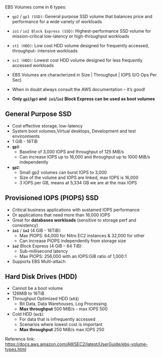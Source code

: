 EBS Volumes come in 6 types:
- `gp2` / `gp3 (SSD)`: General purpose SSD volume that balances price and performance for a wide variety of workloads
- `io1` / `io2 Block Express (SSD)`: Highest-performance SSD volume for mission-critical low-latency or high-throughput workloads
- `st1 (HDD)`: Low cost HDD volume designed for frequently accessed, throughput- intensive workloads
- `sc1 (HDD)`: Lowest cost HDD volume designed for less frequently accessed workloads

- EBS Volumes are characterized in Size | Throughput | IOPS (I/O Ops Per Sec)
- When in doubt always consult the AWS documentation – it’s good!  
- **Only `gp2`/`gp3` and` io1`/`io2` Block Express can be used as boot volumes**

## General Purpose SSD
- Cost effective storage, low-latency  
- System boot volumes,Virtual desktops, Development and test environments
- 1 GiB - 16TiB
- **`gp3`**:
	- Baseline of 3,000 IOPS and throughput of 125 MiB/s
	- Can increase IOPS up to 16,000 and throughput up to 1000 MiB/s independently
- **`gp2`**:
	- Small gp2 volumes can burst IOPS to 3,000
	- Size of the volume and IOPS are linked, max IOPS is 16,000
	- 3 IOPS per GB, means at 5,334 GB we are at the max IOPS

## Provisioned IOPS (PIOPS) SSD
- Critical business applications with sustained IOPS performance  
- Or applications that need more than 16,000 IOPS  
- Great for **databases workloads** (sensitive to storage perf and consistency)
- **`io1`** / **`io2`** (4 GiB - 16TiB):  
	- Max PIOPS: 64,000 for Nitro EC2 instances & 32,000 for other
	- Can increase PIOPS independently from storage size
- **`io2`** Block Express (4 GiB – 64 TiB):  
	- Sub-millisecond latency  
	- Max PIOPS: 256,000 with an IOPS:GiB ratio of 1,000:1
- Supports EBS Multi-attach

## Hard Disk Drives (HDD)
- Cannot be a boot volume
- 126MiB to 16TiB
- Throughput Optimized HDD (**`st1`**)
	- Bit Data, Data Warehouses, Log Processing
	- **Max throughput** 500 MiB/s - max IOPS 500
- Cold HDD (**`sc1`**):
	- For data that is infrequently accessed
	- Scenarios where lowest cost is important
	- **Max throughput** 250 MiB/s max IOPS 250


Reference link: https://docs.aws.amazon.com/AWSEC2/latest/UserGuide/ebs-volume-types.html

